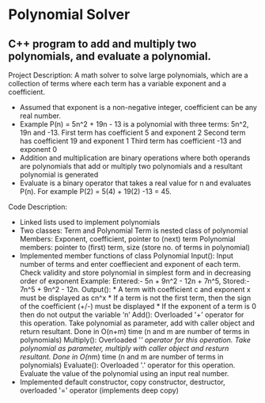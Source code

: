 # Polynomial Solver
## C++ program to add and multiply two polynomials, and evaluate a polynomial.

Project Description:
A math solver to solve large polynomials, which are a collection of terms where each term has a variable exponent and a coefficient.
* Assumed that exponent is a non-negative integer, coefficient can be any real number.
* Example P(n) = 5n^2 + 19n - 13 is a polynomial with three terms:
	5n^2, 19n and -13.
	First term has coefficient 5 and exponent 2
	Second term has coefficient 19 and exponent 1
	Third term has coefficient -13 and exponent 0
* Addition and multiplication are binary operations where both operands are polynomials that add or multiply two polynomials and a resultant polynomial is generated
* Evaluate is a binary operator that takes a real value for n and evaluates P(n).
	For example P(2) = 5(4) + 19(2) -13 = 45.

Code Description:
* Linked lists used to implement polynomials
* Two classes: Term and Polynomial
	Term is nested class of polynomial
	Members: Exponent, coefficient, pointer to (next) term
	Polynomial members: pointer to (first) term, size (store no. of terms in polynomial)
* Implemented member functions of class Polynomial
	Input(): Input number of terms and enter coeffiecient and exponent of each term. Check validity and store polynomial in simplest form and in decreasing order of exponent
		Example: Entered:- 5n + 9n^2 - 12n + 7n^5, Stored:- 7n^5 + 9n^2 - 12n.
	Output():
		* A term with coefficient c and exponent x must be displayed as cn^x
		* If a term is not the first term, then the sign of the coefficient (+/-) must be displayed
		* If the exponent of a term is 0 then do not output the variable ‘n’
	Add(): Overloaded '+' operator for this operation. Take polynomial as parameter, add with caller object and return resultant.
		Done in O(n+m) time (n and m are number of terms in polynomials)
	Multiply(): Overloaded '*' operator for this operation. Take polynomial as parameter, multiply with caller object and resturn resultant.
		Done in O(n*m) time (n and m are number of terms in polynomials)
	Evaluate(): Overloaded '.' operator for this operation. Evaluate the value of the polynomial using an input real number.
* Implemented default constructor, copy constructor, destructor, overloaded '=' operator (implements deep copy)